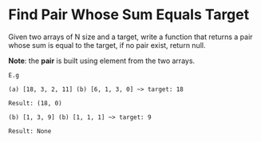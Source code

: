 #  Find Pair Whose Sum Equals Target

Given two arrays of N size and a target, write a function that
returns a pair whose sum is equal to the target, if no
pair exist, return null.

**Note**: the **pair** is built using element from the two arrays.
```
E.g

(a) [18, 3, 2, 11] (b) [6, 1, 3, 0] ~> target: 18

Result: (18, 0)

(b) [1, 3, 9] (b) [1, 1, 1] ~> target: 9

Result: None
```
